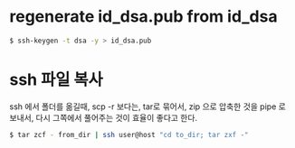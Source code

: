 # regenerate id_dsa.pub from id_dsa

```sh
$ ssh-keygen -t dsa -y > id_dsa.pub
```

# ssh 파일 복사

ssh 에서 폴더를 옮길때, scp -r 보다는, tar로 묶어서, zip 으로 압축한 것을 pipe 로 보내서, 다시 그쪽에서 풀어주는 것이 효율이 좋다고 한다.

```sh
$ tar zcf - from_dir | ssh user@host "cd to_dir; tar zxf -"
```